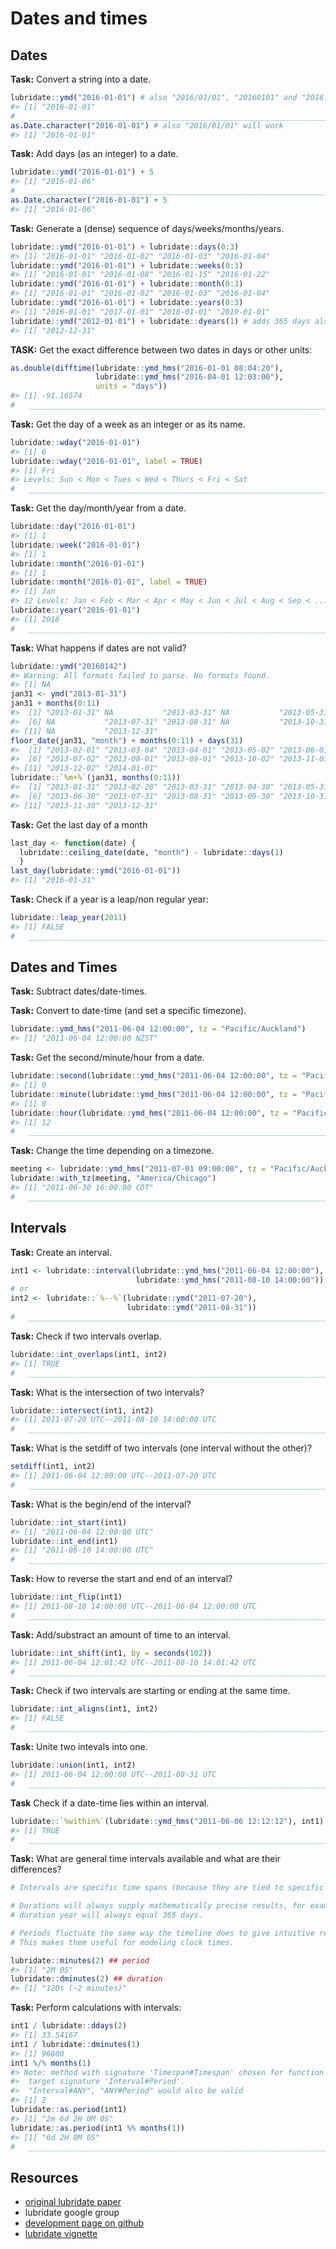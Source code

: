 
# Dates and times

## Dates

**Task:** Convert a string into a date.


```r
lubridate::ymd("2016-01-01") # also "2016/01/01", "20160101" and "2016:01:01" will work
#> [1] "2016-01-01"
#   ____________________________________________________________________________
as.Date.character("2016-01-01") # also "2016/01/01" will work
#> [1] "2016-01-01"
```

**Task:** Add days (as an integer) to a date.


```r
lubridate::ymd("2016-01-01") + 5
#> [1] "2016-01-06"
#   ____________________________________________________________________________
as.Date.character("2016-01-01") + 5
#> [1] "2016-01-06"
```

**Task:** Generate a (dense) sequence of days/weeks/months/years.


```r
lubridate::ymd("2016-01-01") + lubridate::days(0:3)
#> [1] "2016-01-01" "2016-01-02" "2016-01-03" "2016-01-04"
lubridate::ymd("2016-01-01") + lubridate::weeks(0:3)
#> [1] "2016-01-01" "2016-01-08" "2016-01-15" "2016-01-22"
lubridate::ymd("2016-01-01") + lubridate::month(0:3)
#> [1] "2016-01-01" "2016-01-02" "2016-01-03" "2016-01-04"
lubridate::ymd("2016-01-01") + lubridate::years(0:3)
#> [1] "2016-01-01" "2017-01-01" "2018-01-01" "2019-01-01"
lubridate::ymd("2012-01-01") + lubridate::dyears(1) # adds 365 days also for leap years
#> [1] "2012-12-31"
```

**TASK:** Get the exact difference between two dates in days or other units:


```r
as.double(difftime(lubridate::ymd_hms("2016-01-01 08:04:20"),
                   lubridate::ymd_hms("2016-04-01 12:03:00"),
                   units = "days"))
#> [1] -91.16574
#   ____________________________________________________________________________
```

**Task:** Get the day of a week as an integer or as its name.


```r
lubridate::wday("2016-01-01")
#> [1] 6
lubridate::wday("2016-01-01", label = TRUE)
#> [1] Fri
#> Levels: Sun < Mon < Tues < Wed < Thurs < Fri < Sat
#   ____________________________________________________________________________
```

**Task:** Get the day/month/year from a date.


```r
lubridate::day("2016-01-01")
#> [1] 1
lubridate::week("2016-01-01")
#> [1] 1
lubridate::month("2016-01-01")
#> [1] 1
lubridate::month("2016-01-01", label = TRUE)
#> [1] Jan
#> 12 Levels: Jan < Feb < Mar < Apr < May < Jun < Jul < Aug < Sep < ... < Dec
lubridate::year("2016-01-01")
#> [1] 2016
#   ____________________________________________________________________________
```

**Task:** What happens if dates are not valid?


```r
lubridate::ymd("20160142")
#> Warning: All formats failed to parse. No formats found.
#> [1] NA
jan31 <- ymd("2013-01-31")
jan31 + months(0:11)
#>  [1] "2013-01-31" NA           "2013-03-31" NA           "2013-05-31"
#>  [6] NA           "2013-07-31" "2013-08-31" NA           "2013-10-31"
#> [11] NA           "2013-12-31"
floor_date(jan31, "month") + months(0:11) + days(31)
#>  [1] "2013-02-01" "2013-03-04" "2013-04-01" "2013-05-02" "2013-06-01"
#>  [6] "2013-07-02" "2013-08-01" "2013-09-01" "2013-10-02" "2013-11-01"
#> [11] "2013-12-02" "2014-01-01"
lubridate::`%m+%`(jan31, months(0:11))
#>  [1] "2013-01-31" "2013-02-28" "2013-03-31" "2013-04-30" "2013-05-31"
#>  [6] "2013-06-30" "2013-07-31" "2013-08-31" "2013-09-30" "2013-10-31"
#> [11] "2013-11-30" "2013-12-31"
```

**Task:** Get the last day of a month


```r
last_day <- function(date) {
  lubridate::ceiling_date(date, "month") - lubridate::days(1)
  }
last_day(lubridate::ymd("2016-01-01"))
#> [1] "2016-01-31"
```

**Task:** Check if a year is a leap/non regular year:


```r
lubridate::leap_year(2011)
#> [1] FALSE
#   ____________________________________________________________________________
```

## Dates and Times

**Task:** Subtract dates/date-times.

**Task:** Convert to date-time (and set a specific timezone).


```r
lubridate::ymd_hms("2011-06-04 12:00:00", tz = "Pacific/Auckland")
#> [1] "2011-06-04 12:00:00 NZST"
```

**Task:** Get the second/minute/hour from a date.


```r
lubridate::second(lubridate::ymd_hms("2011-06-04 12:00:00", tz = "Pacific/Auckland"))
#> [1] 0
lubridate::minute(lubridate::ymd_hms("2011-06-04 12:00:00", tz = "Pacific/Auckland"))
#> [1] 0
lubridate::hour(lubridate::ymd_hms("2011-06-04 12:00:00", tz = "Pacific/Auckland"))
#> [1] 12
#   ____________________________________________________________________________
```

**Task:** Change the time depending on a timezone.


```r
meeting <- lubridate::ymd_hms("2011-07-01 09:00:00", tz = "Pacific/Auckland")
lubridate::with_tz(meeting, "America/Chicago")
#> [1] "2011-06-30 16:00:00 CDT"
#   ____________________________________________________________________________
```

## Intervals

**Task:** Create an interval.


```r
int1 <- lubridate::interval(lubridate::ymd_hms("2011-06-04 12:00:00"),
                            lubridate::ymd_hms("2011-08-10 14:00:00")) 
# or
int2 <- lubridate::`%--%`(lubridate::ymd("2011-07-20"),
                          lubridate::ymd("2011-08-31"))
#   ____________________________________________________________________________
```

**Task:** Check if two intervals overlap.


```r
lubridate::int_overlaps(int1, int2)
#> [1] TRUE
#   ____________________________________________________________________________
```

**Task:** What is the intersection of two intervals?


```r
lubridate::intersect(int1, int2)
#> [1] 2011-07-20 UTC--2011-08-10 14:00:00 UTC
#   ____________________________________________________________________________
```

**Task:** What is the setdiff of two intervals (one interval without the other)?


```r
setdiff(int1, int2)
#> [1] 2011-06-04 12:00:00 UTC--2011-07-20 UTC
#   ____________________________________________________________________________
```

**Task:** What is the begin/end of the interval?


```r
lubridate::int_start(int1)
#> [1] "2011-06-04 12:00:00 UTC"
lubridate::int_end(int1)
#> [1] "2011-08-10 14:00:00 UTC"
#   ____________________________________________________________________________
```

**Task:** How to reverse the start and end of an interval?


```r
lubridate::int_flip(int1)
#> [1] 2011-08-10 14:00:00 UTC--2011-06-04 12:00:00 UTC
#   ____________________________________________________________________________
```

**Task:** Add/substract an amount of time to an interval.


```r
lubridate::int_shift(int1, by = seconds(102))
#> [1] 2011-06-04 12:01:42 UTC--2011-08-10 14:01:42 UTC
#   ____________________________________________________________________________
```

**Task:** Check if two intervals are starting or ending at the same time.


```r
lubridate::int_aligns(int1, int2)
#> [1] FALSE
#   ____________________________________________________________________________
```

**Task:** Unite two intevals into one.


```r
lubridate::union(int1, int2)
#> [1] 2011-06-04 12:00:00 UTC--2011-08-31 UTC
#   ____________________________________________________________________________
```

**Task** Check if a date-time lies within an interval.


```r
lubridate::`%within%`(lubridate::ymd_hms("2011-06-06 12:12:12"), int1)
#> [1] TRUE
#   ____________________________________________________________________________
```

**Task:** What are general time intervals available and what are their differences?


```r
# Intervals are specific time spans (because they are tied to specific dates)

# Durations will always supply mathematically precise results, for example
# duration year will always equal 365 days.

# Periods fluctuate the same way the timeline does to give intuitive results.
# This makes them useful for modeling clock times.

lubridate::minutes(2) ## period
#> [1] "2M 0S"
lubridate::dminutes(2) ## duration
#> [1] "120s (~2 minutes)"
```

**Task:** Perform calculations with intervals:


```r
int1 / lubridate::ddays(2)
#> [1] 33.54167
int1 / lubridate::dminutes(1)
#> [1] 96600
int1 %/% months(1)
#> Note: method with signature 'Timespan#Timespan' chosen for function '%/%',
#>  target signature 'Interval#Period'.
#>  "Interval#ANY", "ANY#Period" would also be valid
#> [1] 2
lubridate::as.period(int1)
#> [1] "2m 6d 2H 0M 0S"
lubridate::as.period(int1 %% months(1))
#> [1] "6d 2H 0M 0S"
#   ____________________________________________________________________________
```

## Resources

* [original lubridate paper](https://www.jstatsoft.org/article/view/v040i03)
* lubridate google group
* [development page on github](https://github.com/hadley/lubridate)
* [lubridate vignette](https://cran.r-project.org/web/packages/lubridate/vignettes/lubridate.html)
